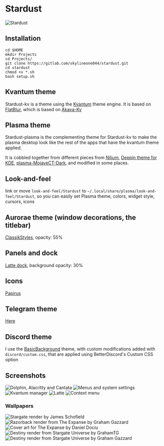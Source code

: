 # Stardust

![Stardust](screenshots/01.png)

## Installation
```shell
cd $HOME
mkdir Projects
cd Projects/
git clone https://gitlab.com/skylineone044/stardust.git
cd stardust
chmod +x *.sh
bash setup.sh
```

## Kvantum theme

Stardust-kv is a theme using the
[Kvantum](https://github.com/tsujan/Kvantum/tree/master/Kvantum) theme engine.
It is based on [FlatBlur](https://github.com/Davide-sd/FlatBlur),
which is based on [Akava-Kv](https://github.com/Akava-Design/Akava-Kv)

## Plasma theme

Stardust-plasma is the complementing theme for Stardust-kv to make the plasma
desktop look like the rest of the apps that have the kvantum theme applied.

It is cobbled together from different pieces from
[Nilium](https://store.kde.org/p/1226329),
[Deepin theme for KDE](https://store.kde.org/p/1231459/),
[plasma-MojaveCT-Dark](https://store.kde.org/p/1291656/),
and modified in some places.

## Look-and-feel

link or move `look-and-feel/Stardust` to `~/.local/share/plasma/look-and-feel/Stardust`,
so you can easily set Plasma theme, colors, widget style, cursors, icons

## Aurorae theme (window decorations, the titlebar)

[ClassikStyles](https://github.com/paulmcauley/classikstyles), opacity: 55%

## Panels and dock

[Latte dock](https://invent.kde.org/plasma/latte-dock), background opacity: 30%

## Icons

[Papirus](https://store.kde.org/p/1166289/)

## Telegram theme

[Here](https://t.me/addtheme/stardust_044)

## Discord theme

I use the [BasicBackground](https://betterdiscord.app/theme/BasicBackground)
theme, with custom modifications added with `discord/custom.css`, that are applied
using BetterDiscord's Custom CSS option

## Screenshots

![Dolphin, Alacritty and Cantata](screenshots/01.png)
![Menus and system settings](screenshots/02.png)
![Kvantum manager](screenshots/03.png)
![Latte](screenshots/04.png)
![Context menu](screenshots/05.png)

### Wallpapers

![Stargate render by James Schofield](screenshots/wallpapers/james-schofield-1-stargate-jschofield3d.jpg)
![Razorback render from The Expanse by Graham Gazzard](screenshots/wallpapers/razorback_by_grahamtg_ddbtpwx.jpg)
![Cover art for The Expanse by Daniel Dociu](screenshots/wallpapers/daniel-dociu-spacescene3.jpg)
![Destiny render from Stargate Universe by GrahamTG](screenshots/wallpapers/vr42ja6fgte21.png)
![Destiny render from Stargate Universe by Graham Gazzard](screenshots/wallpapers/ddeu9dc-1bf34550-3c4c-4ad1-8d9b-78ddb82715b4.jpg)
